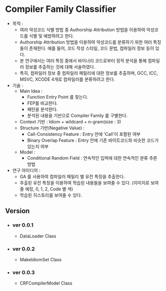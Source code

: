 # Compiler Family Classifier
- 목적 : 
    - 여러 악성코드 식별 방법 중 Authorship Attribution 방법을 이용하여 악성코드를 식별 및 예방하려고 한다.
    - Authorship Attribution 방법을 이용하여 악성코드를 분류하기 위한 여러 특징들이 존재한다. 예를 들어, 코드 작성 스타일, 코드 문법, 컴파일러 정보 등이 있다.
    - 본 연구에서는 여러 특징 중에서 바이너리 코드로부터 정적 분석을 통해 컴파일러 정보를 추출하는 것에 대해 서술하였다.
    - 특히, 컴파일러 정보 중 컴파일러 패밀리에 대한 정보를 추출하며, GCC, ICC, MSVC, XCODE 4개로 컴파일러를 분류하려고 한다.
- 기술 : 
    - Main Idea : 
        - Function Entry Point 를 찾는다.
        - FEP를 비교한다.
        - 패턴을 분석한다.
        - 분석된 내용을 기반으로 Compiler Family 를 구별한다. 
    - Context 기반 : Idiom + wildcard + n-gram(size : 3)
    - Structure 기반(Negative Value) : 
        - Call-Consistency Feature : Entry 안에 'Call'이 포함된 여부
        - Binary Overlap Feature : Entry 안에 기존 바이트코드와 비슷한 코드가 있는지 여부
    - Model : 
        - Conditional Random Field : 연속적인 입력에 대한 연속적인 분류 추론 방법
- 연구 아이디어 : 
    - GA 를 사용하여 컴파일러 패밀리 별 유전 특징을 추출한다.
    - 추출된 유전 특징을 이용하여 학습된 내용들을 보여줄 수 있다. (이미지로 보여줄 예정, 0, 1, 2, Code 별 색)
    - 학습된 히스토리를 보여줄 수 있다.

## Version
* ### ver 0.0.1
    * DataLoader Class
* ### ver 0.0.2
    * MakeIdiomSet Class
* ### ver 0.0.3
    * CRFCompilerModel Class
